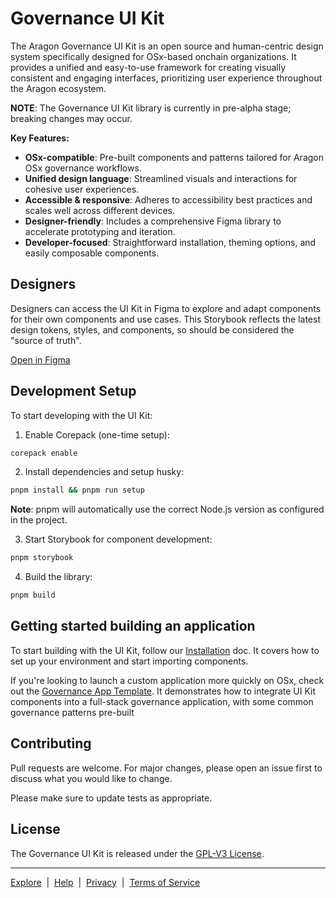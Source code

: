 # Governance UI Kit

The Aragon Governance UI Kit is an open source and human-centric design system specifically designed for OSx-based
onchain organizations. It provides a unified and easy-to-use framework for creating visually consistent and engaging
interfaces, prioritizing user experience throughout the Aragon ecosystem.

**NOTE**: The Governance UI Kit library is currently in pre-alpha stage; breaking changes may occur.

**Key Features:**

- **OSx-compatible**: Pre-built components and patterns tailored for Aragon OSx governance workflows.
- **Unified design language**: Streamlined visuals and interactions for cohesive user experiences.
- **Accessible & responsive**: Adheres to accessibility best practices and scales well across different devices.
- **Designer-friendly**: Includes a comprehensive Figma library to accelerate prototyping and iteration.
- **Developer-focused**: Straightforward installation, theming options, and easily composable components.

## Designers

Designers can access the UI Kit in Figma to explore and adapt components for their own components and use cases. This
Storybook reflects the latest design tokens, styles, and components, so should be considered the "source of truth".

[Open in Figma](https://www.figma.com/community/file/1228026689149097807)

## Development Setup

To start developing with the UI Kit:

1. Enable Corepack (one-time setup):

```bash
corepack enable
```

2. Install dependencies and setup husky:

```bash
pnpm install && pnpm run setup
```

**Note**: pnpm will automatically use the correct Node.js version as configured in the project.

3. Start Storybook for component development:

```bash
pnpm storybook
```

4. Build the library:

```bash
pnpm build
```

## Getting started building an application

To start building with the UI Kit, follow our
[Installation](https://aragon.github.io/gov-ui-kit/?path=/docs/docs-installation) doc. It covers how to set up your
environment and start importing components.

If you're looking to launch a custom application more quickly on OSx, check out the
[Governance App Template](https://devs-stg.aragon.org/gov-app-template/1.x/). It demonstrates how to integrate UI Kit
components into a full-stack governance application, with some common governance patterns pre-built

## Contributing

Pull requests are welcome. For major changes, please open an issue first to discuss what you would like to change.

Please make sure to update tests as appropriate.

## License

The Governance UI Kit is released under the [GPL-V3 License](./LICENSE).

---

<p align="left">
  <a href="https://app.aragon.org/">Explore</a>
  <span>&nbsp;|&nbsp;</span>
  <a href="https://discord.com/invite/AhzsGmh7fK">Help</a>
  <span>&nbsp;|&nbsp;</span>
  <a href="https://aragon.org/privacy-policy">Privacy</a>
  <span>&nbsp;|&nbsp;</span>
  <a href="https://aragon.org/terms-and-conditions">Terms of Service</a>
</p>
